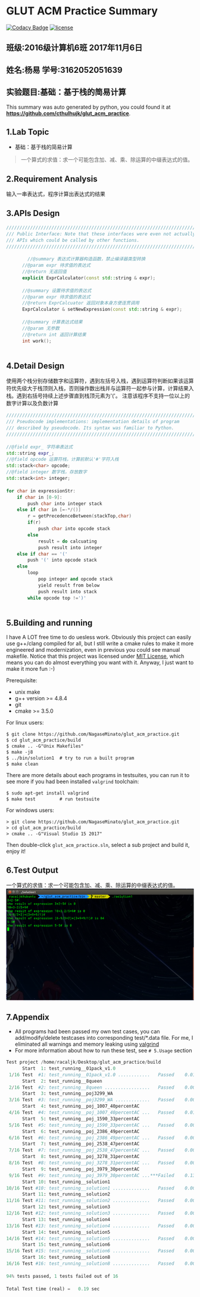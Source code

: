 # GLUT ACM Practice Summary

[![Codacy Badge](https://api.codacy.com/project/badge/Grade/a76e7d49a43e48678493996cc27ac964)](https://www.codacy.com/app/yangyijk/glut_acm_practice?utm_source=github.com&utm_medium=referral&utm_content=cthulhujk/glut_acm_practice&utm_campaign=badger)
[![license](https://img.shields.io/github/license/mashape/apistatus.svg)]()
## 班级:2016级计算机6班 2017年11月6日
## 姓名:杨易 学号:3162052051639
## 实验题目:基础：基于栈的简易计算

This summary was auto generated by python, you could found it at **https://github.com/cthulhujk/glut_acm_practice**.

## 1.Lab Topic
+ 基础：基于栈的简易计算
> 一个算式的求值：求一个可能包含加、减、乘、除运算的中缀表达式的值。

## 2.Requirement Analysis
输入一串表达式，程序计算出表达式的结果

## 3.APIs Design
```cpp
///////////////////////////////////////////////////////////////////////
/// Public Interface: Note that these interfaces were even not actually
/// APIs which could be called by other functions.
///////////////////////////////////////////////////////////////////////

        //@summary 表达式计算器构造函数，禁止编译器类型转换
      //@param expr 待求值的表达式
      //@return 无返回值
      explicit ExprCalculator(const std::string & expr);

      //@summary 设置待求值的表达式
      //@param expr 待求值的表达式
      //@return ExprCalcuator 返回对象本身方便连贯调用
      ExprCalculator & setNewExpression(const std::string & expr);

      //@summary 计算表达式结果
      //@param 无参数
      //@return int 返回计算结果
      int work();
    
```
## 4.Detail Design
使用两个栈分别存储数字和运算符，遇到左括号入栈，遇到运算符判断如果该运算符优先级大于栈顶则入栈，否则操作数出栈并与运算符一起参与计算，计算结果入栈。遇到右括号持续上述步骤直到栈顶元素为'('。 注意该程序不支持一位以上的数字计算以及负数计算
```cpp
///////////////////////////////////////////////////////////////////////
/// Pseudocode implementations: implementation details of program
/// described by pseudocode. Its syntax was familiar to Python.
///////////////////////////////////////////////////////////////////////

//@field expr_ 字符串表达式
std::string expr_;
//@field opcode 运算符栈，计算前默认'#'字符入栈
std::stack<char> opcode;
//@field integer 数字栈，存放数字
std::stack<int> integer;

for char in expressionStr:
    if char in [0-9]:
        push char into integer stack
    else if char in [=-*/()]
        r = getPrecedenceBetween(stackTop,char)
        if(r)
            push char into opcode stack
        else
            result = do calcuating
            push result into integer
    else if char == '('
        push '(' into opcode stack
    else
        loop
            pop integer and opcode stack
            yield result from below
            push result into stack
        while opcode top !=')'
    
```

## 5.Building and running
I have A LOT free time to do uesless work. Obviously this project can easily use g++/clang compiled for all, but I still write a cmake rules to make it more engineered and modernization, even in previous you could see manual makefile. Notice that this project was licensed under [MIT License](LICENSE), which means you can do almost everything you want with it. Anyway, I just want to make it more fun :-)

Prerequisite:
+ unix make
+ g++ version >= 4.8.4
+ git
+ cmake >= 3.5.0

For linux users:
```shell
$ git clone https://github.com/NagaseMinato/glut_acm_practice.git
$ cd glut_acm_practice/build
$ cmake .. -G"Unix Makefiles"
$ make -j8
$ ../bin/solution1  # try to run a built program
$ make clean
```
There are more details about each programs in testsuites, you can run it to see more if you had been installed `valgrind` toolchain:
```shell
$ sudo apt-get install valgrind
$ make test         # run testsuite
```
For windows users:
```
> git clone https://github.com/NagaseMinato/glut_acm_practice.git
> cd glut_acm_practice/build
> cmake .. -G"Visual Studio 15 2017"
```
Then double-click `glut_acm_practice.sln`, select a sub project and build it, enjoy it!

## 6.Test Output
一个算式的求值：求一个可能包含加、减、乘、除运算的中缀表达式的值。
![](solution1.png)

## 7.Appendix
+ All programs had been passed my own test cases, you can add/modify/delete testcases into corresponding test/*.data file. For me, I eliminated all warnings and memory leaking using [valgrind](http://valgrind.org/)
+ For more information about how to run these test, see `# 5.Usage` section
```python
Test project /home/racaljk/Desktop/glut_acm_practice/build
      Start  1: test_running__01pack_v1.0
 1/16 Test  #1: test_running__01pack_v1.0 ............   Passed    0.01 sec
      Start  2: test_running__8queen
 2/16 Test  #2: test_running__8queen .................   Passed    0.00 sec
      Start  3: test_running__poj3299_WA
 3/16 Test  #3: test_running__poj3299_WA .............   Passed    0.00 sec
      Start  4: test_running__poj_1007_40percentAC
 4/16 Test  #4: test_running__poj_1007_40percentAC ...   Passed    0.01 sec
      Start  5: test_running__poj_1590_33percentAC
 5/16 Test  #5: test_running__poj_1590_33percentAC ...   Passed    0.00 sec
      Start  6: test_running__poj_2386_49percentAC
 6/16 Test  #6: test_running__poj_2386_49percentAC ...   Passed    0.00 sec
      Start  7: test_running__poj_2538_47percentAC
 7/16 Test  #7: test_running__poj_2538_47percentAC ...   Passed    0.00 sec
      Start  8: test_running__poj_3278_31percentAC
 8/16 Test  #8: test_running__poj_3278_31percentAC ...   Passed    0.00 sec
      Start  9: test_running__poj_3979_30percentAC
 9/16 Test  #9: test_running__poj_3979_30percentAC ...***Failed    0.13 sec
      Start 10: test_running__solution1
10/16 Test #10: test_running__solution1 ..............   Passed    0.00 sec
      Start 11: test_running__solution2
11/16 Test #11: test_running__solution2 ..............   Passed    0.00 sec
      Start 12: test_running__solution3
12/16 Test #12: test_running__solution3 ..............   Passed    0.00 sec
      Start 13: test_running__solution4
13/16 Test #13: test_running__solution4 ..............   Passed    0.00 sec
      Start 14: test_running__solution5
14/16 Test #14: test_running__solution5 ..............   Passed    0.00 sec
      Start 15: test_running__solution6
15/16 Test #15: test_running__solution6 ..............   Passed    0.00 sec
      Start 16: test_running__solution8
16/16 Test #16: test_running__solution8 ..............   Passed    0.00 sec

94% tests passed, 1 tests failed out of 16

Total Test time (real) =   0.19 sec
```

